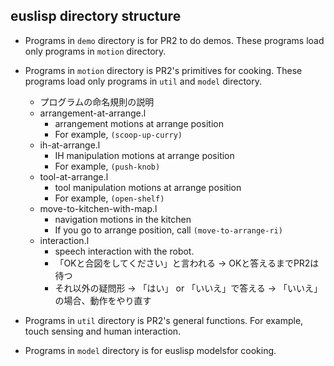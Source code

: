 ## euslisp directory structure

- Programs in `demo` directory is for PR2 to do demos. These programs load only programs in `motion` directory.

- Programs in `motion` directory is PR2's primitives for cooking. These programs load only programs in `util` and `model` directory.
  - プログラムの命名規則の説明
  - arrangement-at-arrange.l
    - arrangement motions at arrange position
    - For example, `(scoop-up-curry)`
  - ih-at-arrange.l
    - IH manipulation motions at arrange position
    - For example, `(push-knob)`
  - tool-at-arrange.l
    - tool manipulation motions at arrange position
    - For example, `(open-shelf)`
  - move-to-kitchen-with-map.l
    - navigation motions in the kitchen
    - If you go to arrange position, call `(move-to-arrange-ri)`
  - interaction.l
    - speech interaction with the robot.
    - 「OKと合図をしてください」と言われる -> OKと答えるまでPR2は待つ
    - それ以外の疑問形 -> 「はい」 or 「いいえ」で答える -> 「いいえ」の場合、動作をやり直す

- Programs in `util` directory is PR2's general functions. For example, touch sensing and human interaction.
- Programs in `model` directory is for euslisp modelsfor cooking.
